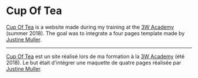 ﻿# Cup Of Tea

[Cup Of Tea](http://parissay.com/projects/cupoftea/index.html) is a website made during my training at the [3W Academy](https://3wa.fr/) (summer 2018). The goal was to integrate a four pages template made by [Justine Muller](https://www.justine-muller.fr/).

<hr>

[Cup Of Tea](http://parissay.com/projects/cupoftea/index.html) est un site réalisé lors de ma formation à la [3W Academy](https://3wa.fr/) (été 2018). Le but était d'intégrer une maquette de quatre pages réalisée par [Justine Muller](https://www.justine-muller.fr/).


